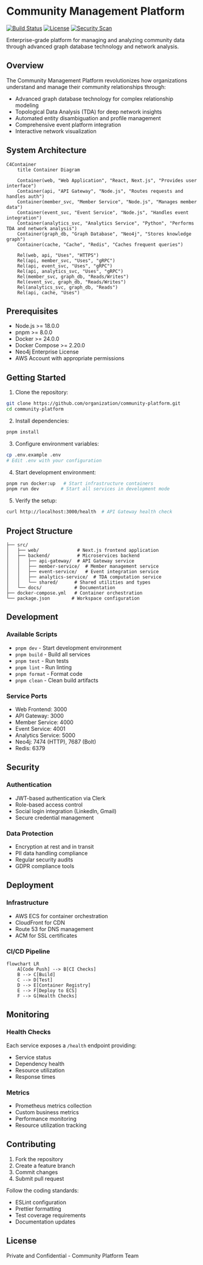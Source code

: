 # Community Management Platform

[![Build Status](https://github.com/organization/community-platform/workflows/CI/badge.svg)](https://github.com/organization/community-platform/actions)
[![License](https://img.shields.io/badge/License-MIT-blue.svg)](LICENSE)
[![Security Scan](https://github.com/organization/community-platform/workflows/security/badge.svg)](https://github.com/organization/community-platform/security)

Enterprise-grade platform for managing and analyzing community data through advanced graph database technology and network analysis.

## Overview

The Community Management Platform revolutionizes how organizations understand and manage their community relationships through:

- Advanced graph database technology for complex relationship modeling
- Topological Data Analysis (TDA) for deep network insights
- Automated entity disambiguation and profile management
- Comprehensive event platform integration
- Interactive network visualization

## System Architecture

```mermaid
C4Container
    title Container Diagram
    
    Container(web, "Web Application", "React, Next.js", "Provides user interface")
    Container(api, "API Gateway", "Node.js", "Routes requests and handles auth")
    Container(member_svc, "Member Service", "Node.js", "Manages member data")
    Container(event_svc, "Event Service", "Node.js", "Handles event integration")
    Container(analytics_svc, "Analytics Service", "Python", "Performs TDA and network analysis")
    Container(graph_db, "Graph Database", "Neo4j", "Stores knowledge graph")
    Container(cache, "Cache", "Redis", "Caches frequent queries")
    
    Rel(web, api, "Uses", "HTTPS")
    Rel(api, member_svc, "Uses", "gRPC")
    Rel(api, event_svc, "Uses", "gRPC")
    Rel(api, analytics_svc, "Uses", "gRPC")
    Rel(member_svc, graph_db, "Reads/Writes")
    Rel(event_svc, graph_db, "Reads/Writes")
    Rel(analytics_svc, graph_db, "Reads")
    Rel(api, cache, "Uses")
```

## Prerequisites

- Node.js >= 18.0.0
- pnpm >= 8.0.0
- Docker >= 24.0.0
- Docker Compose >= 2.20.0
- Neo4j Enterprise License
- AWS Account with appropriate permissions

## Getting Started

1. Clone the repository:
```bash
git clone https://github.com/organization/community-platform.git
cd community-platform
```

2. Install dependencies:
```bash
pnpm install
```

3. Configure environment variables:
```bash
cp .env.example .env
# Edit .env with your configuration
```

4. Start development environment:
```bash
pnpm run docker:up   # Start infrastructure containers
pnpm run dev        # Start all services in development mode
```

5. Verify the setup:
```bash
curl http://localhost:3000/health  # API Gateway health check
```

## Project Structure

```
├── src/
│   ├── web/              # Next.js frontend application
│   ├── backend/          # Microservices backend
│   │   ├── api-gateway/  # API Gateway service
│   │   ├── member-service/  # Member management service
│   │   ├── event-service/   # Event integration service
│   │   ├── analytics-service/  # TDA computation service
│   │   └── shared/      # Shared utilities and types
│   └── docs/            # Documentation
├── docker-compose.yml   # Container orchestration
└── package.json        # Workspace configuration
```

## Development

### Available Scripts

- `pnpm dev` - Start development environment
- `pnpm build` - Build all services
- `pnpm test` - Run tests
- `pnpm lint` - Run linting
- `pnpm format` - Format code
- `pnpm clean` - Clean build artifacts

### Service Ports

- Web Frontend: 3000
- API Gateway: 3000
- Member Service: 4000
- Event Service: 4001
- Analytics Service: 5000
- Neo4j: 7474 (HTTP), 7687 (Bolt)
- Redis: 6379

## Security

### Authentication

- JWT-based authentication via Clerk
- Role-based access control
- Social login integration (LinkedIn, Gmail)
- Secure credential management

### Data Protection

- Encryption at rest and in transit
- PII data handling compliance
- Regular security audits
- GDPR compliance tools

## Deployment

### Infrastructure

- AWS ECS for container orchestration
- CloudFront for CDN
- Route 53 for DNS management
- ACM for SSL certificates

### CI/CD Pipeline

```mermaid
flowchart LR
    A[Code Push] --> B[CI Checks]
    B --> C[Build]
    C --> D[Test]
    D --> E[Container Registry]
    E --> F[Deploy to ECS]
    F --> G[Health Checks]
```

## Monitoring

### Health Checks

Each service exposes a `/health` endpoint providing:
- Service status
- Dependency health
- Resource utilization
- Response times

### Metrics

- Prometheus metrics collection
- Custom business metrics
- Performance monitoring
- Resource utilization tracking

## Contributing

1. Fork the repository
2. Create a feature branch
3. Commit changes
4. Submit pull request

Follow the coding standards:
- ESLint configuration
- Prettier formatting
- Test coverage requirements
- Documentation updates

## License

Private and Confidential - Community Platform Team